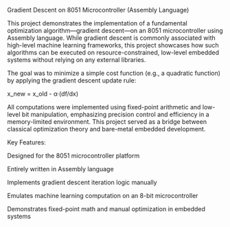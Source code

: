 Gradient Descent on 8051 Microcontroller (Assembly Language)

This project demonstrates the implementation of a fundamental optimization algorithm—gradient descent—on an 8051 microcontroller using Assembly language. While gradient descent is commonly associated with high-level machine learning frameworks, this project showcases how such algorithms can be executed on resource-constrained, low-level embedded systems without relying on any external libraries.

The goal was to minimize a simple cost function (e.g., a quadratic function) by applying the gradient descent update rule:

x_new = x_old - α·(df/dx)

All computations were implemented using fixed-point arithmetic and low-level bit manipulation, emphasizing precision control and efficiency in a memory-limited environment. This project served as a bridge between classical optimization theory and bare-metal embedded development.

Key Features:

Designed for the 8051 microcontroller platform

Entirely written in Assembly language

Implements gradient descent iteration logic manually

Emulates machine learning computation on an 8-bit microcontroller

Demonstrates fixed-point math and manual optimization in embedded systems
